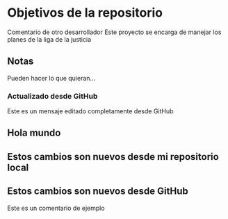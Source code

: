 # Objetivos de la repositorio
Comentario de otro desarrollador
Este proyecto se encarga de manejar los planes de la liga de la justicia


## Notas
Pueden hacer lo que quieran...

### Actualizado desde GitHub
Este es un mensaje editado completamente desde GitHub

## Hola mundo
## Estos cambios son nuevos desde mi repositorio local
## Estos cambios son nuevos desde GitHub
Este es un comentario de ejemplo